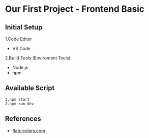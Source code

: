 # Our First Project - Frontend Basic

## Initial Setup

1.Code Editor

  - VS Code

2.Build Tools (Enviroment Tools)

  - Node.js  
  - npm

## Available Script

    1.npm start  
    2.npm run dev

## References

  - [flatuicolors.com](https://flatuicolors.com/)

